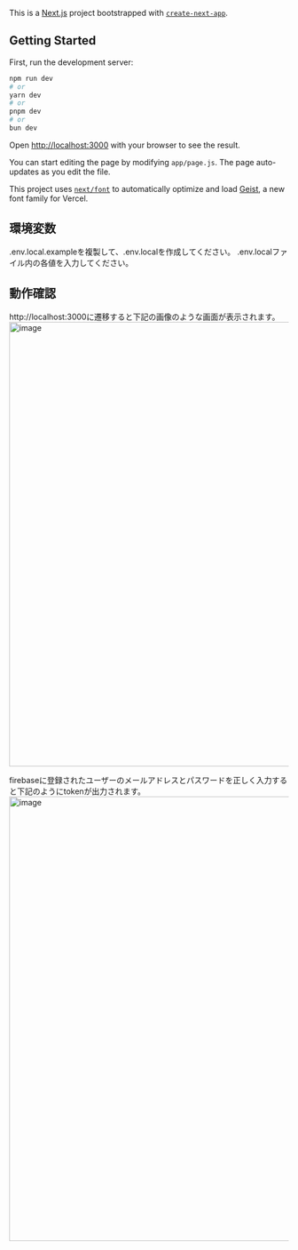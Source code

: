 This is a [Next.js](https://nextjs.org) project bootstrapped with [`create-next-app`](https://nextjs.org/docs/app/api-reference/cli/create-next-app).

## Getting Started

First, run the development server:

```bash
npm run dev
# or
yarn dev
# or
pnpm dev
# or
bun dev
```

Open [http://localhost:3000](http://localhost:3000) with your browser to see the result.

You can start editing the page by modifying `app/page.js`. The page auto-updates as you edit the file.

This project uses [`next/font`](https://nextjs.org/docs/app/building-your-application/optimizing/fonts) to automatically optimize and load [Geist](https://vercel.com/font), a new font family for Vercel.

## 環境変数

.env.local.exampleを複製して、.env.localを作成してください。
.env.localファイル内の各値を入力してください。

## 動作確認
http://localhost:3000に遷移すると下記の画像のような画面が表示されます。
<img width="800" alt="image" src="https://github.com/user-attachments/assets/0f8b48f4-a5f7-4c21-acb6-bc6d0d1bf101">

firebaseに登録されたユーザーのメールアドレスとパスワードを正しく入力すると下記のようにtokenが出力されます。
<img width="800" alt="image" src="https://github.com/user-attachments/assets/f1e01ff7-9939-47b1-a206-3cd0f274d218">


